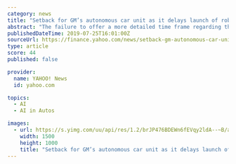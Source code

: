 ```yaml
---
category: news
title: "Setback for GM’s autonomous car unit as it delays launch of robo-taxi service"
abstract: "The failure to offer a more detailed time frame regarding the launch of a driverless taxi service ... hires in the area of engineering and artificial intelligence. GM Cruise is operating in ..."
publishedDateTime: 2019-07-25T16:01:00Z
sourceUrl: https://finance.yahoo.com/news/setback-gm-autonomous-car-unit-063003008.html
type: article
score: 44
published: false

provider:
  name: YAHOO! News
  id: yahoo.com

topics:
  - AI
  - AI in Autos

images:
  - url: https://s.yimg.com/uu/api/res/1.2/brJP476BDEWn6fEVqy2ldA--~B/aD0xMDAwO3c9MTUwMDtzbT0xO2FwcGlkPXl0YWNoeW9u/http://media.zenfs.com/en-US/homerun/digital_trends_973/398a62e9ed72a052ec667d8d0ff74581
    width: 1500
    height: 1000
    title: "Setback for GM’s autonomous car unit as it delays launch of robo-taxi service"
---
```


